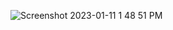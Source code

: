 ![Screenshot 2023-01-11 1 48 51 PM](https://user-images.githubusercontent.com/83523587/211892565-e0052f03-2603-42d2-98e3-924161b8d4da.png)
